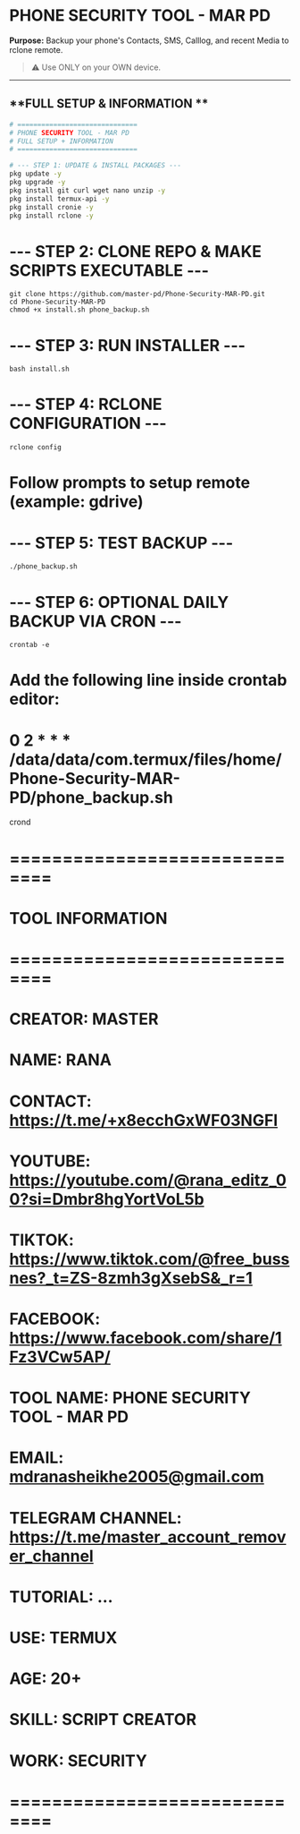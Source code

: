 # PHONE SECURITY TOOL - MAR PD

**Purpose:** Backup your phone's Contacts, SMS, Calllog, and recent Media to rclone remote.

> ⚠️ Use ONLY on your OWN device.

---

## **FULL SETUP & INFORMATION **

```bash
# ==============================
# PHONE SECURITY TOOL - MAR PD
# FULL SETUP + INFORMATION
# ==============================

# --- STEP 1: UPDATE & INSTALL PACKAGES ---
pkg update -y
pkg upgrade -y
pkg install git curl wget nano unzip -y
pkg install termux-api -y
pkg install cronie -y
pkg install rclone -y
```


# --- STEP 2: CLONE REPO & MAKE SCRIPTS EXECUTABLE ---
```
git clone https://github.com/master-pd/Phone-Security-MAR-PD.git
cd Phone-Security-MAR-PD
chmod +x install.sh phone_backup.sh
```

# --- STEP 3: RUN INSTALLER ---
```
bash install.sh
```

# --- STEP 4: RCLONE CONFIGURATION ---
```
rclone config
```
# Follow prompts to setup remote (example: gdrive)

# --- STEP 5: TEST BACKUP ---
```
./phone_backup.sh
```

# --- STEP 6: OPTIONAL DAILY BACKUP VIA CRON ---
```
crontab -e
```

# Add the following line inside crontab editor:
# 0 2 * * * /data/data/com.termux/files/home/Phone-Security-MAR-PD/phone_backup.sh
crond

# ==============================
# TOOL INFORMATION
# ==============================
# CREATOR: MASTER
# NAME: RANA
# CONTACT: https://t.me/+x8ecchGxWF03NGFl
# YOUTUBE: https://youtube.com/@rana_editz_00?si=Dmbr8hgYortVoL5b
# TIKTOK: https://www.tiktok.com/@free_bussnes?_t=ZS-8zmh3gXsebS&_r=1
# FACEBOOK: https://www.facebook.com/share/1Fz3VCw5AP/
# TOOL NAME: PHONE SECURITY TOOL - MAR PD
# EMAIL: mdranasheikhe2005@gmail.com
# TELEGRAM CHANNEL: https://t.me/master_account_remover_channel
# TUTORIAL: …
# USE: TERMUX
# AGE: 20+
# SKILL: SCRIPT CREATOR
# WORK: SECURITY
# ==============================
